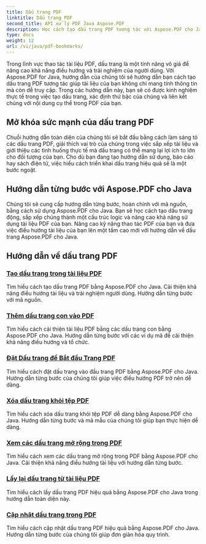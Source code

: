 ```yaml
---
title: Dấu trang PDF
linktitle: Dấu trang PDF
second_title: API xử lý PDF Java Aspose.PDF
description: Học cách tạo dấu trang PDF tương tác với Aspose.PDF cho Java. Nâng cao khả năng điều hướng tài liệu và trải nghiệm người dùng.
type: docs
weight: 12
url: /vi/java/pdf-bookmarks/
---
```


Trong lĩnh vực thao tác tài liệu PDF, dấu trang là một tính năng vô giá để nâng cao khả năng điều hướng và trải nghiệm của người dùng. Với Aspose.PDF for Java, hướng dẫn của chúng tôi sẽ hướng dẫn bạn cách tạo dấu trang PDF tương tác giúp tài liệu của bạn không chỉ mang tính thông tin mà còn dễ truy cập. Trong các hướng dẫn này, bạn sẽ có được kinh nghiệm thực tế trong việc tạo dấu trang, xác định thứ bậc của chúng và liên kết chúng với nội dung cụ thể trong PDF của bạn.

## Mở khóa sức mạnh của dấu trang PDF

Chuỗi hướng dẫn toàn diện của chúng tôi sẽ bắt đầu bằng cách làm sáng tỏ các dấu trang PDF, giải thích vai trò của chúng trong việc sắp xếp tài liệu và giới thiệu các tình huống thực tế mà dấu trang có thể mang lại lợi ích to lớn cho đối tượng của bạn. Cho dù bạn đang tạo hướng dẫn sử dụng, báo cáo hay sách điện tử, việc hiểu cách triển khai dấu trang hiệu quả sẽ là một bước ngoặt.

## Hướng dẫn từng bước với Aspose.PDF cho Java

Chúng tôi sẽ cung cấp hướng dẫn từng bước, hoàn chỉnh với mã nguồn, bằng cách sử dụng Aspose.PDF cho Java. Bạn sẽ học cách tạo dấu trang động, sắp xếp chúng thành một cấu trúc logic và nâng cao khả năng sử dụng tài liệu PDF của bạn. Nâng cao kỹ năng thao tác PDF của bạn và đưa việc điều hướng tài liệu của bạn lên một tầm cao mới với hướng dẫn về dấu trang Aspose.PDF cho Java.
## Hướng dẫn về dấu trang PDF
### [Tạo dấu trang trong tài liệu PDF](./create-bookmarks-pdf-documents/)
Tìm hiểu cách tạo dấu trang PDF bằng Aspose.PDF cho Java. Cải thiện khả năng điều hướng tài liệu và trải nghiệm người dùng. Hướng dẫn từng bước với mã nguồn.
### [Thêm dấu trang con vào PDF](./add-child-bookmarks-pdfs/)
Tìm hiểu cách cải thiện tài liệu PDF bằng các dấu trang con bằng Aspose.PDF cho Java. Hướng dẫn từng bước với các ví dụ mã để cải thiện khả năng điều hướng và tổ chức.
### [Đặt Dấu trang để Bắt đầu Trang PDF](./set-bookmark-start-pdf-page/)
Tìm hiểu cách đặt dấu trang vào đầu trang PDF bằng Aspose.PDF cho Java. Hướng dẫn từng bước của chúng tôi giúp việc điều hướng PDF trở nên dễ dàng.
### [Xóa dấu trang khỏi tệp PDF](./delete-bookmarks-pdf-files/)
Tìm hiểu cách xóa dấu trang khỏi tệp PDF dễ dàng bằng Aspose.PDF cho Java. Hướng dẫn từng bước và mã mẫu của chúng tôi giúp bạn thực hiện dễ dàng.
### [Xem các dấu trang mở rộng trong PDF](./view-expanded-bookmarks-pdfs/)
Tìm hiểu cách xem các dấu trang mở rộng trong PDF bằng Aspose.PDF cho Java. Cải thiện khả năng điều hướng tài liệu với hướng dẫn từng bước.
### [Lấy lại dấu trang từ tài liệu PDF](./retrieve-bookmarks-pdf-documents/)
Tìm hiểu cách lấy dấu trang PDF hiệu quả bằng Aspose.PDF cho Java trong hướng dẫn toàn diện này.
### [Cập nhật dấu trang trong PDF](./update-bookmarks-pdfs/)
Tìm hiểu cách cập nhật dấu trang PDF hiệu quả bằng Aspose.PDF cho Java. Hướng dẫn từng bước của chúng tôi giúp đơn giản hóa quy trình.